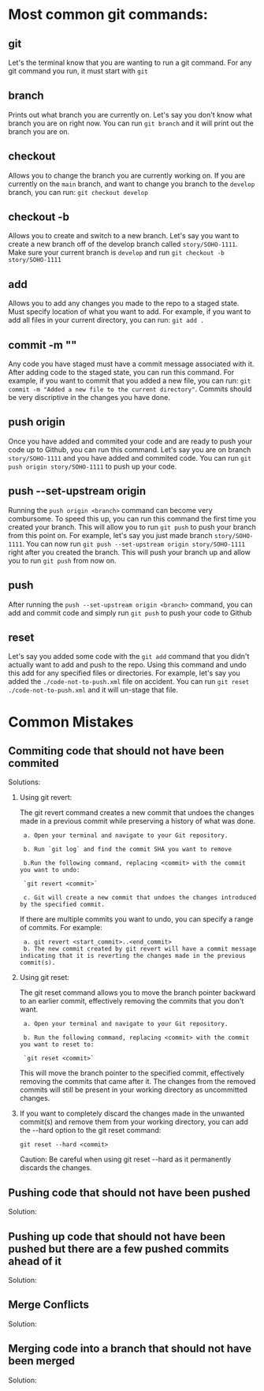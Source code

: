 
# Most common git commands:
## git
Let's the terminal know that you are wanting to run a git command. For any git command you run, it must start with `git`

## branch
Prints out what branch you are currently on. Let's say you don't know what branch you are on right now. You can run `git branch` and it will print out the branch you are on.

## checkout <branch name>
Allows you to change the branch you are currently working on. If you are currently on the `main` branch, and want to change you branch to the `develop` branch,
you can run: `git checkout develop`

## checkout -b <branch name>
Allows you to create and switch to a new branch. Let's say you want to create a new branch off of the develop branch called `story/SOHO-1111`. Make sure your current branch is `develop`
and run `git checkout -b story/SOHO-1111`

## add <directory>
Allows you to add any changes you made to the repo to a staged state. Must specify location of what you want to add. For example, if you want to add all files in your current directory,
you can run: `git add .`

## commit -m "<message>"
Any code you have staged must have a commit message associated with it. After adding code to the staged state, you can run this command. For example, if you want to commit that you added a new file,
you can run: `git commit -m "Added a new file to the current directory"`. Commits should be very discriptive in the changes you have done.

## push origin <branch>
Once you have added and commited your code and are ready to push your code up to Github, you can run this command. Let's say you are on branch `story/SOHO-1111` and you have added and commited code.
You can run `git push origin story/SOHO-1111` to push up your code.

## push --set-upstream origin <branch>
Running the `push origin <branch>` command can become very combursome. To speed this up, you can run this command the first time you created your branch. This will allow you to run `git push` to push your branch from this point on. For example, let's say you just made branch `story/SOHO-1111`. You can now run `git push --set-upstream origin story/SOHO-1111` right after you created the branch. This will push your branch up and allow you to run `git push` from now on.

## push
After running the `push --set-upstream origin <branch>` command, you can add and commit code and simply run `git push` to push your code to Github

## reset <directory>
Let's say you added some code with the `git add` command that you didn't actually want to add and push to the repo. Using this command and undo this add for any specified files or directories. For example, let's say you added the `./code-not-to-push.xml` file on accident. You can run `git reset ./code-not-to-push.xml` and it will un-stage that file.

# Common Mistakes
## Commiting code that should not have been commited
Solutions:

1. Using git revert:

    The git revert command creates a new commit that undoes the changes made in a previous commit while preserving a history of what was done.

        a. Open your terminal and navigate to your Git repository.

        b. Run `git log` and find the commit SHA you want to remove

        b.Run the following command, replacing <commit> with the commit you want to undo:

        `git revert <commit>`

        c. Git will create a new commit that undoes the changes introduced by the specified commit.

    If there are multiple commits you want to undo, you can specify a range of commits. For example:

        a. git revert <start_commit>..<end_commit>
        b. The new commit created by git revert will have a commit message indicating that it is reverting the changes made in the previous commit(s).

2. Using git reset:

    The git reset command allows you to move the branch pointer backward to an earlier commit, effectively removing the commits that you don't want.

        a. Open your terminal and navigate to your Git repository.

        b. Run the following command, replacing <commit> with the commit you want to reset to:

        `git reset <commit>`

    This will move the branch pointer to the specified commit, effectively removing the commits that came after it. The changes from the removed commits will still be present in your working directory as uncommitted changes.

3. If you want to completely discard the changes made in the unwanted commit(s) and remove them from your working directory, you can add the --hard option to the git reset command:

    `git reset --hard <commit>`

    Caution: Be careful when using git reset --hard as it permanently discards the changes.
## Pushing code that should not have been pushed
Solution:
## Pushing up code that should not have been pushed but there are a few pushed commits ahead of it
Solution:
## Merge Conflicts
Solution:
## Merging code into a branch that should not have been merged
Solution:
